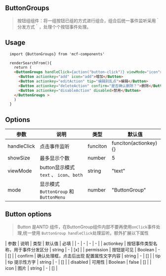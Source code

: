 ## ButtonGroups
> 按钮组组件：将一组按钮已组的方式进行组合，组合后统一事件监听采用｀分发方式｀，处理个个按钮事件处理。
## Usage
>
```html
  import {ButtonGroups} from 'mcf-components'

  renderSearchFrom(){
    return (
    <ButtonGroups handleClick={action('button-click')} viewMode="icon">
      <Button actionkey="add" icon="add">增加</Button>
      <Button actionkey="editAction" tip="编辑别乱点">编辑</Button>
      <Button actionkey="deleteAction" confirm="是否确认删除？">删除</Button>
      <Button actionkey="disableAction" disabled>禁用</Button>
    </ButtonGroups >
    )
  }
```


## Options

| 参数 | 说明 | 类型 | 默认值 |
| - | - | - | - |
| handleClick | 点击事件监听 | funciton | funciton(actionkey){} |
| showSize | 最多显示个数 | number | 5 |
| viewMode | button显示模式 `text` 、 `icon`、`both`  | string | "text" |
| mode | 显示模式 `ButtonGroup` 和 `ButtonMenu`  | number | "ButtonGroup" |

## Button options
> Button 是ANTD 组件，在ButtonGroup组件内部不要再使用`onClick`事件处理,统一使用 `ButtonGroup handleClick`处理监听。额外扩展以下属性

| 参数 | 说明 | 类型 | 默认值 | 必填 |
| - | - | - | - |
| actionkey | 按钮事件类型名称，用于事件分发区分 | string | - | [x] |
| permission | 按钮是可见 | Boolean | - | [] |
| confirm | 确认处理框，点击后出现 配置属性文字内容 | string | - | [] |
| tip | tip 提示性方字 | string | - | [] |
| disabled | 可用性 | Boolean | false | [] |
| icon | 图片 | string | - | [] |
